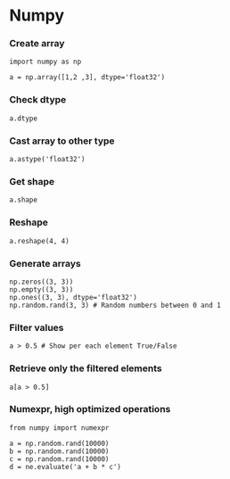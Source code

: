 # Numpy

### Create array
```
import numpy as np

a = np.array([1,2 ,3], dtype='float32')
```

### Check dtype
```
a.dtype
```

### Cast array to other type
```
a.astype('float32')
```

### Get shape
```
a.shape
```

### Reshape
```
a.reshape(4, 4)
```

### Generate arrays
```
np.zeros((3, 3))
np.empty((3, 3))
np.ones((3, 3), dtype='float32')
np.random.rand(3, 3) # Random numbers between 0 and 1
```

### Filter values
```
a > 0.5 # Show per each element True/False
```

### Retrieve only the filtered elements
```
a[a > 0.5]
```

### Numexpr, high optimized operations
```
from numpy import numexpr

a = np.random.rand(10000)
b = np.random.rand(10000)
c = np.random.rand(10000)
d = ne.evaluate('a + b * c')
```
